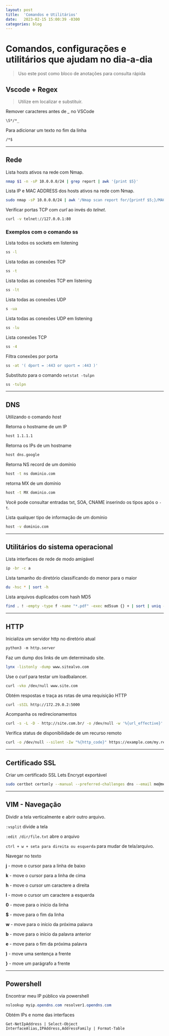 ```yaml
---
layout: post
title:  'Comandos e Utilitários'
date:   2023-02-15 15:00:39 -0300
categories: blog
---
```


# Comandos, configurações e utilitários que ajudam no dia-a-dia

> Uso este post como bloco de anotações para consulta rápida

## Vscode + Regex

> Utilize em localizar e substituir.

Remover caracteres antes de *_* no VSCode

```bash
\S*/*_
```

Para adicionar um texto no fim da linha

```bash
/*$
```

---
## Rede

Lista hosts ativos na rede com Nmap.

```bash
nmap $1 -n -sP 10.0.0.0/24 | grep report | awk '{print $5}'
```

Lista IP e MAC ADDRESS dos hosts ativos na rede com Nmap.

```bash
sudo nmap -sP 10.0.0.0/24 | awk '/Nmap scan report for/{printf $5;}/MAC Address:/{print " => "$3;}' | sort
```

Verificar portas TCP com _curl_ ao invés do _telnet_.

```bash
curl -v telnet://127.0.0.1:80
```

### **Exemplos com o comando ss**

Lista todos os sockets em listening

```bash
ss -l
```

Lista todas as conexões TCP

```bash
ss -t
```

Lista todas as conexões TCP em listening

```bash
ss -lt
```

Lista todas as conexões UDP

```bash
s -ua
```

Lista todas as conexões UDP em listening

```bash
ss -lu
```

Lista conexões TCP

```bash
ss -4
```

Filtra conexões por porta

```bash
ss -at '( dport = :443 or sport = :443 )'
```

Substituto para o comando ```netstat -tulpn```

```bash
ss -tulpn
```

---
## DNS

Utilizando o comando _host_

Retorna o hostname de um IP

```bash
host 1.1.1.1
```

Retorna os IPs de um hostname

```bash
host dns.google
```

Retorna NS record de um domínio

```bash
host -t ns dominio.com
```

retorna MX de um domínio

```bash
host -t MX dominio.com
```

Você pode consultar entradas txt, SOA, CNAME inserindo os tipos após o ```-t```.

Lista qualquer tipo de informação de um domínio

```bash
host -v dominio.com
```

---

## Utilitários do sistema operacional

Lista interfaces de rede de modo amigável

```bash
ip -br -c a
```

Lista tamanho do diretório classificando do menor para o maior

```bash
du -hsc * | sort -h
```

Lista arquivos duplicados com hash MD5

```bash
find . ! -empty -type f -name "*.pdf" -exec md5sum {} + | sort | uniq -w32 -dD > ~/Desktop/relatorio-duplicados.txt
```

---

## HTTP

Inicializa um servidor http no diretório atual

```python
python3 -m http.server
```

Faz um dump dos links de um determinado site.

```bash
lynx -listonly -dump www.sitealvo.com
```

Use o _curl_ para testar um loadbalancer.

```bash
curl -vko /dev/null www.site.com
```

Obtém respostas e traça as rotas de uma requisição HTTP

```bash
curl -sSIL http://172.29.0.2:5000
```

Acompanha os redirecionamentos

```bash
curl -s -L -D - http://site.com.br/ -o /dev/null -w '%{url_effective}'
```

Verifica status de disponibilidade de um recurso remoto

```bash
curl -o /dev/null --silent -Iw "%{http_code}" https://example.com/my.remote.tarball.gz
```

---

## Certificado SSL

Criar um certificado SSL Lets Encrypt exportável

```bash
sudo certbot certonly --manual --preferred-challenges dns --email me@meudominio.com.br --server https://acme-v02.api.letsencrypt.org/directory --agree-tos -d '*.dominio.com.br'
```

---
## VIM - Navegação

Dividir a tela verticalmente e abrir outro arquivo.

```:vsplit``` divide a tela

```:edit /dir/file.txt``` abre o arquivo

```ctrl + w + seta para direita ou esquerda``` para mudar de tela/arquivo.

Navegar no texto

**j** - move o cursor para a linha de baixo

**k** - move o cursor para a linha de cima

**h** - move o cursor um caractere a direita

**l** - move o cursor um caractere a esquerda

**0** - move para o início da linha

**$** - move para o fim da linha

**w** - move para o início da próxima palavra

**b** - move para o início da palavra anterior

**e** - move para o fim da próxima palavra

**)** - move uma sentença a frente

**}** - move um parágrafo a frente

---
## Powershell

Encontrar meu IP público via powershell

```powershell
nslookup myip.opendns.com resolver1.opendns.com
```

Obtém IPs e nome das interfaces

```
Get-NetIpAddress | Select-Object InterfaceAlias,IPAddress,AddressFamily | Format-Table
```
